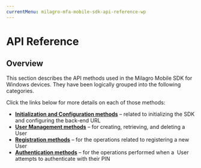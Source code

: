```yaml
---
currentMenu: milagro-mfa-mobile-sdk-api-reference-wp
---
```



<h1>API Reference</h1>

<h2>Overview</h2>

<p>This section describes the API methods used in the Milagro Mobile SDK for Windows&nbsp;devices. They have been logically grouped into the following categories.</p>

<p>Click the links below for more details on each of those&nbsp;methods:</p>

<ul>
	<li><a hqid="240737" href="../mobile-sdk-wp/milagro-mfa-mobile-sdk-init-config-methods.html"><strong>Initialization and Configuration methods</strong></a> &ndash;&nbsp;related to initializing the SDK and configuring the back-end URL</li>
	<li><a hqid="240738" href="../mobile-sdk-wp/milagro-mfa-mobile-sdk-user-management-methods.html"><strong>User Management methods</strong></a>&nbsp;&ndash;&nbsp;for creating, retrieving, and deleting a User</li>
	<li><a hqid="241350" href="../mobile-sdk-wp/milagro-mfa-mobile-sdk-registration-methods.html"><strong>Registration methods</strong></a> &ndash; for the operations related to registering a new User</li>
	<li><a hqid="241351" href="../mobile-sdk-wp/milagro-mfa-mobile-sdk-authentication-methods.html"><strong>Authentication methods</strong></a> &ndash; for the operations performed when a &nbsp;User attempts to authenticate with their PIN</li>
</ul>
